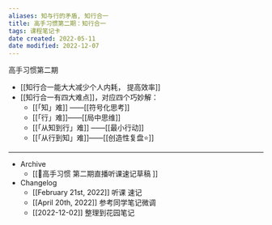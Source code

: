 ```yaml
---
aliases: 知与行的矛盾, 知行合一
title: 高手习惯第二期：知行合一
tags: 课程笔记卡
date created: 2022-05-11
date modified: 2022-12-07
---
```


高手习惯第二期

- [[知行合一能大大减少个人内耗， 提高效率]]
- [[知行合一有四大难点]]，对应四个巧妙解：
	- [[「知」难]] ——[[符号化思考]]
	- [[「行」难]]——[[局中思维]]
	- [[「从知到行」难]] ——[[最小行动]]
	- [[「从行到知」难]]——[[创造性复盘⭐️]]


---
- Archive
	- [[📝高手习惯 第二期直播听课速记草稿 ]]
- Changelog
	- [[February 21st, 2022]] 听课 速记
	- [[April 20th, 2022]] 参考同学笔记微调
	- [[2022-12-02]] 整理到花园笔记
